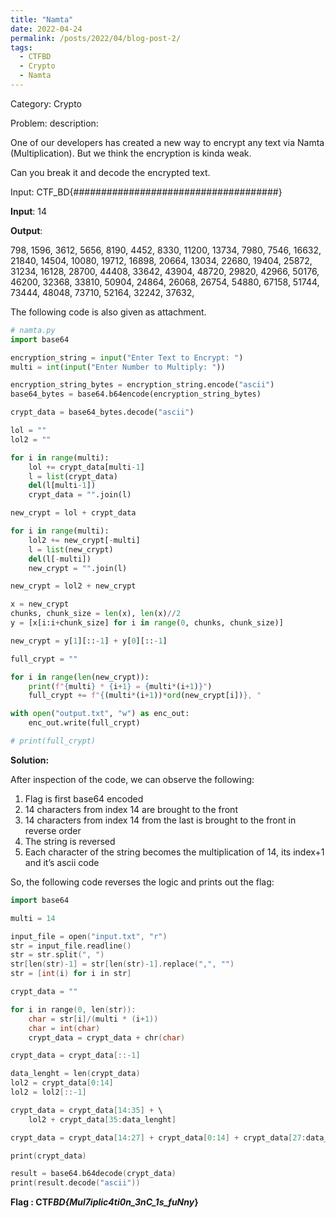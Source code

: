 ```yaml
---
title: "Namta"
date: 2022-04-24
permalink: /posts/2022/04/blog-post-2/
tags:
  - CTFBD
  - Crypto
  - Namta
---
```


Category: Crypto

Problem: description:

One of our developers has created a new way to encrypt any text via Namta (Multiplication). But we think the encryption is kinda weak.

Can you break it and decode the encrypted text.

Input: CTF_BD{#####################################}

**Input**: 14

**Output**:

798, 1596, 3612, 5656, 8190, 4452, 8330, 11200, 13734, 7980, 7546, 16632, 21840, 14504, 10080, 19712, 16898, 20664, 13034, 22680, 19404, 25872, 31234, 16128, 28700, 44408, 33642, 43904, 48720, 29820, 42966, 50176, 46200, 32368, 33810, 50904, 24864, 26068, 26754, 54880, 67158, 51744, 73444, 48048, 73710, 52164, 32242, 37632,

The following code is also given as attachment.

```python
# namta.py
import base64

encryption_string = input("Enter Text to Encrypt: ")
multi = int(input("Enter Number to Multiply: "))

encryption_string_bytes = encryption_string.encode("ascii")
base64_bytes = base64.b64encode(encryption_string_bytes)

crypt_data = base64_bytes.decode("ascii")

lol = ""
lol2 = ""

for i in range(multi):
    lol += crypt_data[multi-1]
    l = list(crypt_data)
    del(l[multi-1])
    crypt_data = "".join(l)

new_crypt = lol + crypt_data

for i in range(multi):
    lol2 += new_crypt[-multi]
    l = list(new_crypt)
    del(l[-multi])
    new_crypt = "".join(l)

new_crypt = lol2 + new_crypt

x = new_crypt
chunks, chunk_size = len(x), len(x)//2
y = [x[i:i+chunk_size] for i in range(0, chunks, chunk_size)]

new_crypt = y[1][::-1] + y[0][::-1]

full_crypt = ""

for i in range(len(new_crypt)):
    print(f"{multi} * {i+1} = {multi*(i+1)}")
    full_crypt += f"{(multi*(i+1))*ord(new_crypt[i])}, "

with open("output.txt", "w") as enc_out:
    enc_out.write(full_crypt)

# print(full_crypt)
```

**Solution:**

After inspection of the code, we can observe the following:

1. Flag is first base64 encoded
2. 14 characters from index 14 are brought to the front
3. 14 characters from index 14 from the last is brought to the front in reverse order
4. The string is reversed
5. Each character of the string becomes the multiplication of 14, its index+1 and it’s ascii code

So, the following code reverses the logic and prints out the flag:

```cpp
import base64

multi = 14

input_file = open("input.txt", "r")
str = input_file.readline()
str = str.split(", ")
str[len(str)-1] = str[len(str)-1].replace(",", "")
str = [int(i) for i in str]

crypt_data = ""

for i in range(0, len(str)):
    char = str[i]/(multi * (i+1))
    char = int(char)
    crypt_data = crypt_data + chr(char)

crypt_data = crypt_data[::-1]

data_lenght = len(crypt_data)
lol2 = crypt_data[0:14]
lol2 = lol2[::-1]

crypt_data = crypt_data[14:35] + \
    lol2 + crypt_data[35:data_lenght]

crypt_data = crypt_data[14:27] + crypt_data[0:14] + crypt_data[27:data_lenght]

print(crypt_data)

result = base64.b64decode(crypt_data)
print(result.decode("ascii"))
```

**Flag : CTF*BD{Mul7iplic4ti0n_3nC_1s_fuNny*}**
